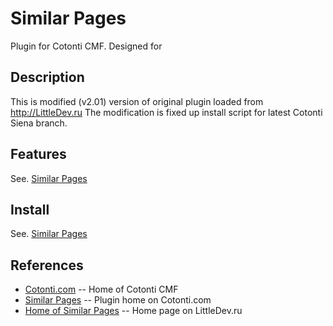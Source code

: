 Similar Pages
=============

Plugin for Cotonti CMF. Designed for 

Description
-----------

This is modified (v2.01) version of original plugin loaded from http://LittleDev.ru 
The modification is fixed up install script for latest Cotonti Siena branch.

Features
--------

See. [Similar Pages](http://www.cotonti.com/page/similar_pages)

Install
-------

See. [Similar Pages](http://www.cotonti.com/page/similar_pages)

References
----------

* [Cotonti.com](http://Cotonti.com/) -- Home of Cotonti CMF
* [Similar Pages](http://www.cotonti.com/page/similar_pages) -- Plugin home on Cotonti.com
* [Home of Similar Pages](http://littledev.ru/cotontifolio/similar-pages.html) -- Home page on LittleDev.ru

